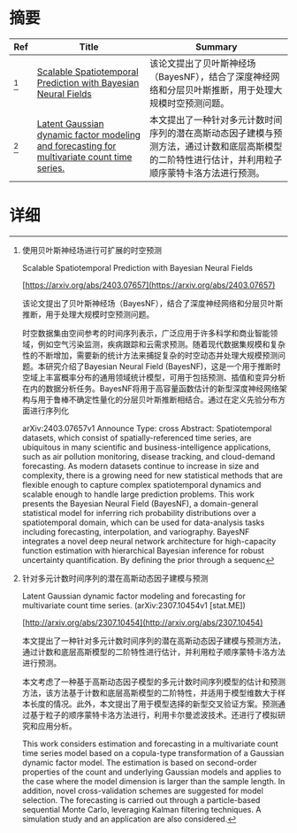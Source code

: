 # 摘要

| Ref | Title | Summary |
| --- | --- | --- |
| [^1] | [Scalable Spatiotemporal Prediction with Bayesian Neural Fields](https://arxiv.org/abs/2403.07657) | 该论文提出了贝叶斯神经场（BayesNF），结合了深度神经网络和分层贝叶斯推断，用于处理大规模时空预测问题。 |
| [^2] | [Latent Gaussian dynamic factor modeling and forecasting for multivariate count time series.](http://arxiv.org/abs/2307.10454) | 本文提出了一种针对多元计数时间序列的潜在高斯动态因子建模与预测方法，通过计数和底层高斯模型的二阶特性进行估计，并利用粒子顺序蒙特卡洛方法进行预测。 |

# 详细

[^1]: 使用贝叶斯神经场进行可扩展的时空预测

    Scalable Spatiotemporal Prediction with Bayesian Neural Fields

    [https://arxiv.org/abs/2403.07657](https://arxiv.org/abs/2403.07657)

    该论文提出了贝叶斯神经场（BayesNF），结合了深度神经网络和分层贝叶斯推断，用于处理大规模时空预测问题。

    

    时空数据集由空间参考的时间序列表示，广泛应用于许多科学和商业智能领域，例如空气污染监测，疾病跟踪和云需求预测。随着现代数据集规模和复杂性的不断增加，需要新的统计方法来捕捉复杂的时空动态并处理大规模预测问题。本研究介绍了Bayesian Neural Field (BayesNF)，这是一个用于推断时空域上丰富概率分布的通用领域统计模型，可用于包括预测、插值和变异分析在内的数据分析任务。BayesNF将用于高容量函数估计的新型深度神经网络架构与用于鲁棒不确定性量化的分层贝叶斯推断相结合。通过在定义先验分布方面进行序列化

    arXiv:2403.07657v1 Announce Type: cross  Abstract: Spatiotemporal datasets, which consist of spatially-referenced time series, are ubiquitous in many scientific and business-intelligence applications, such as air pollution monitoring, disease tracking, and cloud-demand forecasting. As modern datasets continue to increase in size and complexity, there is a growing need for new statistical methods that are flexible enough to capture complex spatiotemporal dynamics and scalable enough to handle large prediction problems. This work presents the Bayesian Neural Field (BayesNF), a domain-general statistical model for inferring rich probability distributions over a spatiotemporal domain, which can be used for data-analysis tasks including forecasting, interpolation, and variography. BayesNF integrates a novel deep neural network architecture for high-capacity function estimation with hierarchical Bayesian inference for robust uncertainty quantification. By defining the prior through a sequenc
    
[^2]: 针对多元计数时间序列的潜在高斯动态因子建模与预测

    Latent Gaussian dynamic factor modeling and forecasting for multivariate count time series. (arXiv:2307.10454v1 [stat.ME])

    [http://arxiv.org/abs/2307.10454](http://arxiv.org/abs/2307.10454)

    本文提出了一种针对多元计数时间序列的潜在高斯动态因子建模与预测方法，通过计数和底层高斯模型的二阶特性进行估计，并利用粒子顺序蒙特卡洛方法进行预测。

    

    本文考虑了一种基于高斯动态因子模型的多元计数时间序列模型的估计和预测方法，该方法基于计数和底层高斯模型的二阶特性，并适用于模型维数大于样本长度的情况。此外，本文提出了用于模型选择的新型交叉验证方案。预测通过基于粒子的顺序蒙特卡洛方法进行，利用卡尔曼滤波技术。还进行了模拟研究和应用分析。

    This work considers estimation and forecasting in a multivariate count time series model based on a copula-type transformation of a Gaussian dynamic factor model. The estimation is based on second-order properties of the count and underlying Gaussian models and applies to the case where the model dimension is larger than the sample length. In addition, novel cross-validation schemes are suggested for model selection. The forecasting is carried out through a particle-based sequential Monte Carlo, leveraging Kalman filtering techniques. A simulation study and an application are also considered.
    


